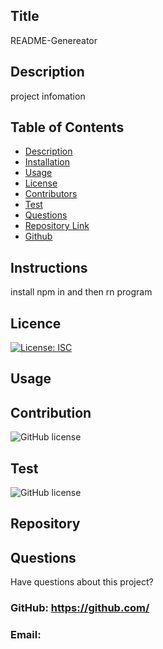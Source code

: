 ## Title
  
  README-Genereator
  

## Description 
project infomation

## Table of Contents 
  - [Description](#Description)
  - [Installation](#Installation)
  - [Usage](#Usage)
  - [License](#Licence)
  - [Contributors](#Contributors)
  - [Test](#Test)
  - [Questions](#Questions)
  - [Repository Link](#Repository)
  - [Github](#Github)
  

## Instructions

install npm in and then rn program

## Licence

[![License: ISC](https://img.shields.io/badge/License-ISC-blue.svg)](https://opensource.org/licenses/ISC)

## Usage 



## Contribution

![GitHub license](https://img.shields.io/badge/Made%20by-%40Priti-orange)

  ## Test

  ![GitHub license](https://img.shields.io/badge/test-100%25-success)

  ## Repository




## Questions
Have questions about this project?  
### GitHub: https://github.com/  
### Email: 
